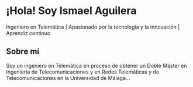 <!DOCTYPE html>
<html lang="es">
<head>
    <meta charset="UTF-8">
    <meta name="viewport" content="width=device-width, initial-scale=1.0">
    <title>Ismael Aguilera</title>
</head>
<body>
    <h1>¡Hola! Soy Ismael Aguilera</h1>
    <p>Ingeniero en Telemática | Apasionado por la tecnología y la innovación | Aprendiz continuo</p>
    <h2>Sobre mí</h2>
    <p>Soy un ingeniero en Telemática en proceso de obtener un Doble Máster en Ingeniería de Telecomunicaciones y en Redes Telemáticas y de Telecomunicaciones en la Universidad de Málaga...</p>
    <!-- Agrega más contenido aquí -->
</body>
</html>
